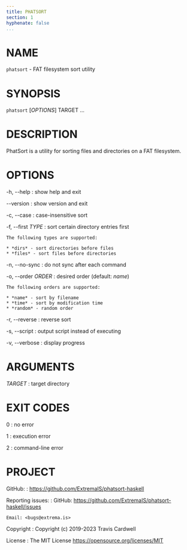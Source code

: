 ```yaml
---
title: PHATSORT
section: 1
hyphenate: false
...
```


# NAME

`phatsort` - FAT filesystem sort utility

# SYNOPSIS

`phatsort` [*OPTIONS*] TARGET ...

# DESCRIPTION

PhatSort is a utility for sorting files and directories on a FAT filesystem.

# OPTIONS

-h, \--help
:   show help and exit

\--version
:   show version and exit

-c, \--case
:   case-insensitive sort

-f, \--first *TYPE*
:   sort certain directory entries first

    The following types are supported:

    * *dirs* - sort directories before files
    * *files* - sort files before directories

-n, \--no-sync
:   do not sync after each command

-o, \--order *ORDER*
:   desired order (default: *name*)

    The following orders are supported:

    * *name* - sort by filename
    * *time* - sort by modification time
    * *random* - random order

-r, \--reverse
:   reverse sort

-s, \--script
:   output script instead of executing

-v, \--verbose
:   display progress

# ARGUMENTS

*TARGET*
:   target directory

# EXIT CODES

0
:   no error

1
:   execution error

2
:   command-line error

# PROJECT

GitHub:
:   <https://github.com/ExtremaIS/phatsort-haskell>

Reporting issues:
:   GitHub: <https://github.com/ExtremaIS/phatsort-haskell/issues>

    Email: <bugs@extrema.is>

Copyright
:   Copyright (c) 2019-2023 Travis Cardwell

License
:   The MIT License <https://opensource.org/licenses/MIT>
